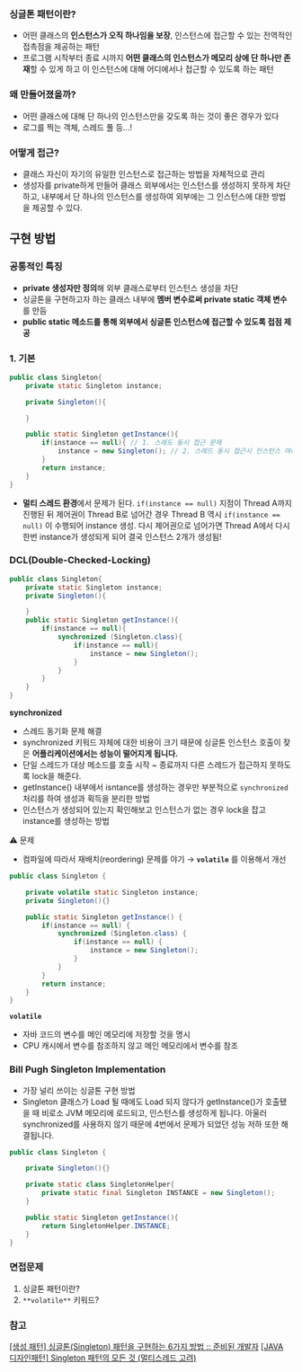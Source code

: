 ### 싱글톤 패턴이란?

- 어떤 클래스의 **인스턴스가 오직 하나임을 보장**, 인스턴스에 접근할 수 있는 전역적인 접촉점을 제공하는 패턴
- 프로그램 시작부터 종료 시까지 **어떤 클래스의 인스턴스가 메모리 상에 단 하나만 존재**할 수 있게 하고 이 인스턴스에 대해 어디에서나 접근할 수 있도록 하는 패턴

### 왜 만들어졌을까?

- 어떤 클래스에 대해 단 하나의 인스턴스만을 갖도록 하는 것이 좋은 경우가 있다
- 로그를 찍는 객체, 스레드 풀 등...!

### 어떻게 접근?

- 클래스 자신이 자기의 유일한 인스턴스로 접근하는 방법을 자체적으로 관리
- 생성자를 private하게 만들어 클래스 외부에서는 인스턴스를 생성하지 못하게 차단하고, 내부에서 단 하나의 인스턴스를 생성하여 외부에는 그 인스턴스에 대한 방법을 제공할 수 있다.

## 구현 방법

### 공통적인 특징

- **private 생성자만 정의**해 외부 클래스로부터 인스턴스 생성을 차단
- 싱글톤을 구현하고자 하는 클래스 내부에 **멤버 변수로써 private static 객체 변수**를 만듬
- **public static 메소드를 통해 외부에서 싱글톤 인스턴스에 접근할 수 있도록 접점 제공**

### 1. 기본

```java
public class Singleton{
    private static Singleton instance;

    private Singleton(){

    }

    public static Singleton getInstance(){
        if(instance == null){ // 1. 스레도 동시 접근 문제
            instance = new Singleton(); // 2. 스레드 동시 접근시 인스턴스 여러번 생성
        }
        return instance;
    }
}
```

- **멀티 스레드 환경**에서 문제가 된다. `if(instance == null)` 지점이 Thread A까지 진행된 뒤 제어권이 Thread B로 넘어간 경우 Thread B 역시 `if(instance == null)` 이 수행되어 instance 생성. 다시 제어권으로 넘어가면 Thread A에서 다시한번 instance가 생성되게 되어 결국 인스턴스 2개가 생성됨!

### DCL(Double-Checked-Locking)

```java
public class Singleton{
    private static Singleton instance;
    private Singleton(){

    }
    public static Singleton getInstance(){
        if(instance == null){
            synchronized (Singleton.class){
                if(instance == null){
                    instance = new Singleton();
                }
            }
        }
    }
}
```

**synchronized**

- 스레드 동기화 문제 해결
- synchronized 키워드 자체에 대한 비용이 크기 때문에 싱글톤 인스턴스 호출이 잦은 **어플리케이션에서는 성능이 떨어지게 됩니다.**
- 단일 스레드가 대상 메소드를 호출 시작 ~ 종료까지 다른 스레드가 접근하지 못하도록 lock을 해준다.
- getInstance() 내부에서 isntance를 생성하는 경우만 부분적으로 `synchronized`처리를 하여 생성과 획득을 분리한 방법
- 인스턴스가 생성되어 있는지 확인해보고 인스턴스가 없는 경우 lock을 잡고 instance를 생성하는 방법

⚠️ 문제

- 컴파일에 따라서 재배치(reordering) 문제를 야기
  → **`volatile`** 를 이용해서 개선

```java
public class Singleton {

    private volatile static Singleton instance;
    private Singleton(){}

    public static Singleton getInstance() {
        if(instance == null) {
            synchronized (Singleton.class) {
                if(instance == null) {
                    instance = new Singleton();
                }
            }
        }
        return instance;
    }
}
```

**`volatile`**

- 자바 코드의 변수를 메인 메모리에 저장할 것을 명시
- CPU 캐시에서 변수를 참조하지 않고 메인 메모리에서 변수를 참조

### Bill Pugh Singleton Implementation

- 가장 널리 쓰이는 싱글톤 구현 방법
- Singleton 클래스가 Load 될 때에도 Load 되지 않다가 getInstance()가 호출됐을 때 비로소 JVM 메모리에 로드되고, 인스턴스를 생성하게 됩니다.
  아울러 synchronized를 사용하지 않기 때문에 4번에서 문제가 되었던 성능 저하 또한 해결됩니다.

```java
public class Singleton {

    private Singleton(){}

    private static class SingletonHelper{
        private static final Singleton INSTANCE = new Singleton();
    }

    public static Singleton getInstance(){
        return SingletonHelper.INSTANCE;
    }
}
```

### 면접문제

1. 싱글톤 패턴이란?
2. `**volatile**` 키워드?

### 참고

[](https://readystory.tistory.com/116)[[생성 패턴] 싱글톤(Singleton) 패턴을 구현하는 6가지 방법 :: 준비된 개발자](https://readystory.tistory.com/116) [](https://javaplant.tistory.com/21)[[JAVA 디자인패턴] Singleton 패턴의 모든 것 (멀티스레드 고려)](https://javaplant.tistory.com/21)

